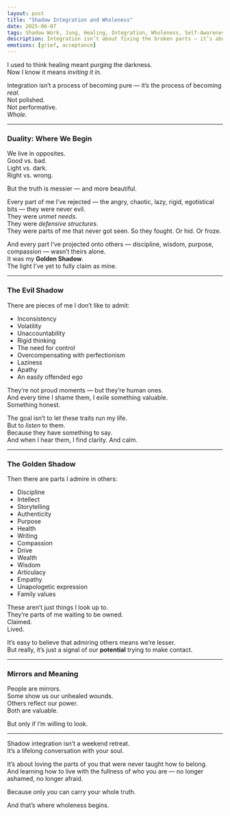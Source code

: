 ```yaml
---
layout: post
title: "Shadow Integration and Wholeness"
date: 2025-06-07
tags: Shadow Work, Jung, Healing, Integration, Wholeness, Self-Awareness
description: Integration isn’t about fixing the broken parts — it’s about seeing the whole truth. Light and dark. Gold and grit. And loving it all.
emotions: [grief, acceptance]
---
```


I used to think healing meant purging the darkness.  
Now I know it means *inviting it in*.  

Integration isn’t a process of becoming pure — it’s the process of becoming *real*.  
Not polished.  
Not performative.  
*Whole.*

---

### Duality: Where We Begin

We live in opposites.  
Good vs. bad.  
Light vs. dark.  
Right vs. wrong.

But the truth is messier — and more beautiful.

Every part of me I’ve rejected — the angry, chaotic, lazy, rigid, egotistical bits — they were never evil.  
They were *unmet needs*.  
They were *defensive structures*.  
They were parts of me that never got seen. So they fought. Or hid. Or froze.

And every part I’ve projected onto others — discipline, wisdom, purpose, compassion — wasn’t theirs alone.  
It was my **Golden Shadow**.  
The light I’ve yet to fully claim as mine.

---

### The Evil Shadow

There are pieces of me I don’t like to admit:

- Inconsistency  
- Volatility  
- Unaccountability  
- Rigid thinking  
- The need for control  
- Overcompensating with perfectionism  
- Laziness  
- Apathy  
- An easily offended ego  

They’re not proud moments — but they’re human ones.  
And every time I shame them, I exile something valuable.  
Something honest.

The goal isn’t to let these traits run my life.  
But to *listen* to them.  
Because they have something to say.  
And when I hear them, I find clarity. And calm.

---

### The Golden Shadow

Then there are parts I admire in others:

- Discipline  
- Intellect  
- Storytelling  
- Authenticity  
- Purpose  
- Health  
- Writing  
- Compassion  
- Drive  
- Wealth  
- Wisdom  
- Articulacy  
- Empathy  
- Unapologetic expression  
- Family values  

These aren’t just things I look up to.  
They’re parts of me waiting to be owned.  
Claimed.  
Lived.

It’s easy to believe that admiring others means we’re lesser.  
But really, it’s just a signal of our **potential** trying to make contact.

---

### Mirrors and Meaning

People are mirrors.  
Some show us our unhealed wounds.  
Others reflect our power.  
Both are valuable.

But only if I’m willing to look.

---

Shadow integration isn’t a weekend retreat.  
It’s a lifelong conversation with your soul.

It’s about loving the parts of you that were never taught how to belong.  
And learning how to live with the fullness of who you are — no longer ashamed, no longer afraid.

Because only *you* can carry your whole truth.

And that’s where wholeness begins.
